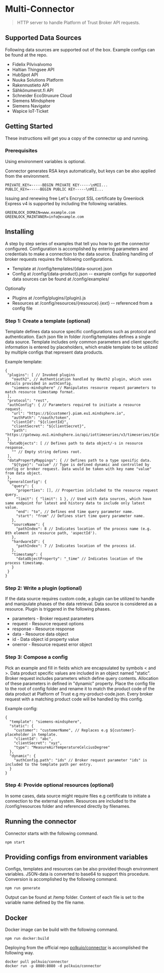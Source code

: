 # Multi-Connector

> HTTP server to handle Platform of Trust Broker API requests.

## Supported Data Sources

Following data sources are supported out of the box. Example configs can be found at the repo.
 
- Fidelix Pilvivalvomo
- Haltian Thingsee API
- HubSpot API
- Nuuka Solutions Platform
- Rakennustieto API
- Sähkönumerot.fi API
- Schneider EcoStruxure Cloud
- Siemens Mindsphere
- Siemens Navigator
- Wapice IoT-Ticket

## Getting Started

These instructions will get you a copy of the connector up and running.

### Prerequisites

Using environment variables is optional.

Connector generates RSA keys automatically, but keys can be also applied from the environment.
```
PRIVATE_KEY=-----BEGIN PRIVATE KEY-----\nMII...
PUBLIC_KEY=-----BEGIN PUBLIC KEY-----\nMII...
```

Issuing and renewing free Let's Encrypt SSL certificate by Greenlock Express v4 is supported by including the following variables.
```
GREENLOCK_DOMAIN=www.example.com
GREENLOCK_MAINTANER=info@example.com
```

## Installing

A step by step series of examples that tell you how to get the connector configured. Configuration is accomplished by entering parameters and credentials to make a connection to the data source. Enabling handling of broker requests requires the following configurations.

- Template at /config/templates/{data-source}.json
- Config at /config/{data-product}.json
-- example configs for supported data sources can be found at /config/examples/

Optionally

- Plugins at /config/plugins/{plugin}.js
- Resources at /config/resources/{resource}.{ext} -- referenced from a config file

### Step 1: Create a template (optional)

Template defines data source specific configurations such as protocol and authentication. Each json file in folder /config/templates defines a single data source. Template includes only common parameters and client specific information is entered by placeholders, which enable template to be utilized by multiple configs that represent data products.

Example template:
 ```
{
  "plugins": [ // Invoked plugins
    "oauth2", // Authentication handled by OAuth2 plugin, which uses details provided in authConfig.
    "siemens-mindsphere" // Manipulates resource request parameters to match resource timestamp format.
  ],
  "protocol": "rest",
  "authConfig": { // Parameters required to initiate a resource request.
    "url": "https://${customer}.piam.eu1.mindsphere.io",
    "authPath": "/oauth/token",
    "clientId": "${clientId}",
    "clientSecret": "${clientSecret}",
    "path": "https://gateway.eu1.mindsphere.io/api/iottimeseries/v3/timeseries/${assetId}/${aspectId}"
  },
  "dataObjects": [ // Defines path to data object/-s in resource response.
    "" // Empty string defines root.
  ],
  "dataPropertyMappings": { // Defines path to a type spesific data.
    "${type}": "value" // Type is defined dynamic and controlled by config or broker request. Data would be taken with key name "value" from data object.
  },
  "generalConfig": {
    "query": {
      "properties": [], // Properties inlcluded to the resource request query.
      "limit": { "limit": 1 }, // Used with data sources, which have same endpoint for latest and history data to include only latest value.
      "end": "to", // Defines end time query parameter name.
      "start": "from" // Defines start time query parameter name.
    },
    "sourceName": {
      "pathIndex": 8 // Indicates location of the process name (e.g. 8th element in resource path, 'aspectId').
    },
    "hardwareId": {
      "pathIndex": 7 // Indicates location of the process id.
    },
    "timestamp": {
      "dataObjectProperty": "_time" // Indicates location of the process timestamp.
    }
  }
}
 ```

### Step 2: Write a plugin (optional)

If the data source requires custom code, a plugin can be utilized to handle and manipulate phases of the data retrieval. Data source is considered as a resource. Plugin is triggered in the following phases.

- parameters - Broker request parameters
- request - Resource request options
- response - Resource response
- data - Resource data object
- id - Data object id property value
- onerror - Resource request error object

### Step 3: Compose a config

Pick an example and fill in fields which are encapsulated by symbols < and >. Data product specific values are included in an object named "static". Broker request includes parameters which define query contents. Allocation of these parameters in defined in "dynamic" property. Place the config file to the root of config folder and rename it to match the product code of the data product at Platform of Trust e.g my-product-code.json. Every broker request with a matching product code will be handled by this config.

Example config:
```
{
  "template": "siemens-mindsphere",
  "static": {
    "customer": "customerName", // Replaces e.g ${customer}-placeholder in template.
    "clientId": "abc",
    "clientSecret": "xyz",
    "type": "MeasureAirTemperatureCelciusDegree"
  },
  "dynamic": {
    "authConfig.path": "ids" // Broker request parameter "ids" is included to the template path per entry.
  }
}
```

### Step 4: Provide optional resources (optional)

In some cases, data source might require files e.g certificate to initiate a connection to the external system. Resources are included to the /config/resources folder and referenced directly by filenames.

## Running the connector

Connector starts with the following command.

```
npm start
```

## Providing configs from environment variables

Configs, templates and resources can be also provided though environment variables. JSON-data is converted to base64 to support this procedure. Conversion is accomplished by the following command.

```
npm run generate
```

Output can be found at /temp folder. Content of each file is set to the variable name defined by the file name.

## Docker

Docker image can be build with the following command.

```
npm run docker:build
```

Deploying from the official repo [polkuio/connector](https://hub.docker.com/r/polkuio/connector) is accomplished the following way.
```
docker pull polkuio/connector
docker run -p 8080:8080 -d polkuio/connector
```
